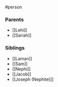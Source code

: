 #person

### Parents
- [[Lehi]]
- [[Sariah]]

### Siblings
- [[Laman]]
- [[Sam]]
- [[Nephi]]
- [[Jacob]]
- [[Joseph (Nephite)]]